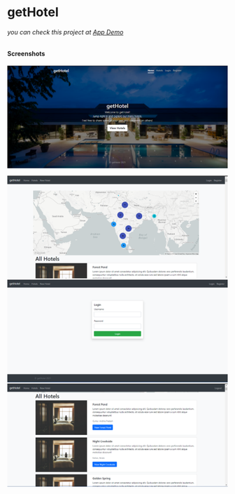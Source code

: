 # getHotel
 
###### you can check this project at [App Demo](https://get-hotel.herokuapp.com/) 
#### Screenshots
![homepage](https://github.com/vaibhavboliya/getHotel/blob/main/screenshots/home%20page.png)

![all hotels](https://github.com/vaibhavboliya/getHotel/blob/main/screenshots/hotel%20page.png)
![login](https://github.com/vaibhavboliya/getHotel/blob/main/screenshots/login%20page.png)
![after login](https://github.com/vaibhavboliya/getHotel/blob/main/screenshots/all%20hotels%20after%20login.png)

